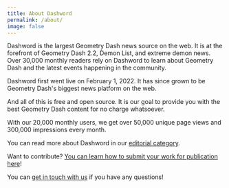 ```yaml
---
title: About Dashword
permalink: /about/
image: false
---
```


Dashword is the largest Geometry Dash news source on the web. It is at the forefront of Geometry Dash 2.2, Demon List, and extreme demon news. Over 30,000 monthly readers rely on Dashword to learn about Geometry Dash and the latest events happening in the community.

Dashword first went live on February 1, 2022. It has since grown to be Geometry Dash's biggest news platform on the web.

And all of this is free and open source. It is our goal to provide you with the best Geometry Dash content for no charge whatsoever.

With our 20,000 monthly users, we get over 50,000 unique page views and 300,000 impressions every month.

You can read more about Dashword in our [editorial category](/categories/editorial/).

Want to contribute? [You can learn how to submit your work for publication here](/contribute/)!

You can [get in touch with us](/contact/) if you have any questions!